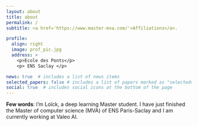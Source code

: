 ```yaml
---
layout: about
title: about
permalink: /
subtitle: <a href='https://www.master-mva.com/'>Affiliations</a>.

profile:
  align: right
  image: prof_pic.jpg
  address: >
    <p>Ecole des Ponts</p>
    <p> ENS Saclay </p>

news: true  # includes a list of news items
selected_papers: false # includes a list of papers marked as "selected={true}"
social: true  # includes social icons at the bottom of the page
---
```


**Few words**:
I’m Loïck, a deep learning Master student. I have just finished the Master of computer science (MVA) of ENS Paris-Saclay and I am currently working at Valeo AI.